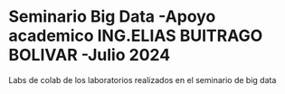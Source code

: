 # Seminario Big Data -Apoyo academico ING.ELIAS BUITRAGO BOLIVAR -Julio 2024

Labs de colab de los laboratorios realizados en el seminario de big data
